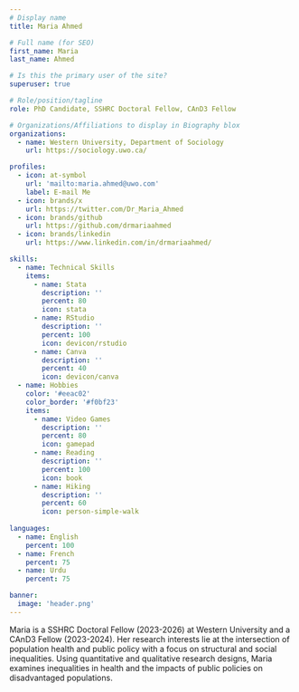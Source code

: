 ```yaml
---
# Display name
title: Maria Ahmed

# Full name (for SEO)
first_name: Maria
last_name: Ahmed

# Is this the primary user of the site?
superuser: true

# Role/position/tagline
role: PhD Candidate, SSHRC Doctoral Fellow, CAnD3 Fellow

# Organizations/Affiliations to display in Biography blox
organizations:
  - name: Western University, Department of Sociology
    url: https://sociology.uwo.ca/

profiles:
  - icon: at-symbol
    url: 'mailto:maria.ahmed@uwo.com'
    label: E-mail Me
  - icon: brands/x
    url: https://twitter.com/Dr_Maria_Ahmed
  - icon: brands/github
    url: https://github.com/drmariaahmed
  - icon: brands/linkedin
    url: https://www.linkedin.com/in/drmariaahmed/

skills:
  - name: Technical Skills
    items:
      - name: Stata
        description: ''
        percent: 80
        icon: stata
      - name: RStudio
        description: ''
        percent: 100
        icon: devicon/rstudio
      - name: Canva
        description: ''
        percent: 40
        icon: devicon/canva
  - name: Hobbies
    color: '#eeac02'
    color_border: '#f0bf23'
    items:
      - name: Video Games
        description: ''
        percent: 80
        icon: gamepad
      - name: Reading
        description: ''
        percent: 100
        icon: book
      - name: Hiking
        description: ''
        percent: 60
        icon: person-simple-walk
      
languages:
  - name: English
    percent: 100
  - name: French
    percent: 75
  - name: Urdu
    percent: 75

banner:
  image: 'header.png'
---
```


Maria is a SSHRC Doctoral Fellow (2023-2026) at Western University and a CAnD3 Fellow (2023-2024). Her research interests lie at the intersection of population health and public policy with a focus on structural and social inequalities. Using quantitative and qualitative research designs, Maria examines inequalities in health and the impacts of public policies on disadvantaged populations.

